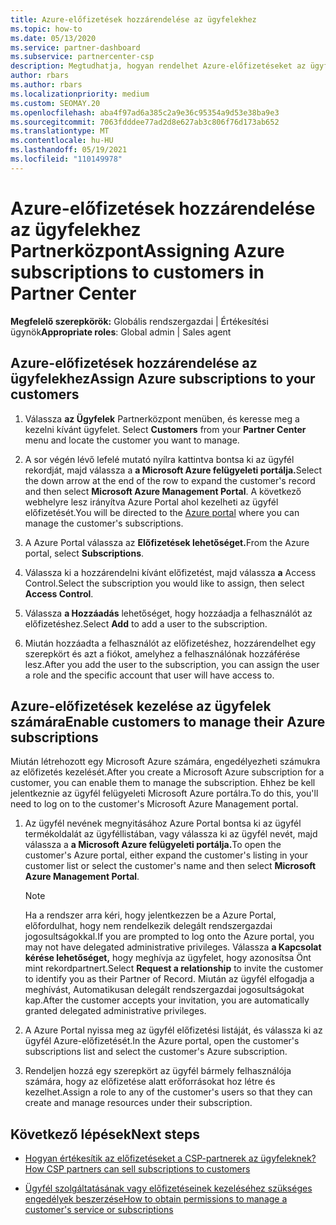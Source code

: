 ```yaml
---
title: Azure-előfizetések hozzárendelése az ügyfelekhez
ms.topic: how-to
ms.date: 05/13/2020
ms.service: partner-dashboard
ms.subservice: partnercenter-csp
description: Megtudhatja, hogyan rendelhet Azure-előfizetéseket az ügyfeleihez a Partnerközpont és hogyan engedélyezheti az ügyfeleknek a saját előfizetéseik kezelését.
author: rbars
ms.author: rbars
ms.localizationpriority: medium
ms.custom: SEOMAY.20
ms.openlocfilehash: aba4f97ad6a385c2a9e36c95354a9d53e38ba9e3
ms.sourcegitcommit: 7063fdddee77ad2d8e627ab3c806f76d173ab652
ms.translationtype: MT
ms.contentlocale: hu-HU
ms.lasthandoff: 05/19/2021
ms.locfileid: "110149978"
---
```

# <a name="assigning-azure-subscriptions-to-customers-in-partner-center"></a><span data-ttu-id="7b738-103">Azure-előfizetések hozzárendelése az ügyfelekhez Partnerközpont</span><span class="sxs-lookup"><span data-stu-id="7b738-103">Assigning Azure subscriptions to customers in Partner Center</span></span>

<span data-ttu-id="7b738-104">**Megfelelő szerepkörök:** Globális rendszergazdai | Értékesítési ügynök</span><span class="sxs-lookup"><span data-stu-id="7b738-104">**Appropriate roles**: Global admin | Sales agent</span></span>

## <a name="assign-azure-subscriptions-to-your-customers"></a><span data-ttu-id="7b738-105">Azure-előfizetések hozzárendelése az ügyfelekhez</span><span class="sxs-lookup"><span data-stu-id="7b738-105">Assign Azure subscriptions to your customers</span></span>

1. <span data-ttu-id="7b738-106">Válassza **az Ügyfelek** Partnerközpont menüben, és keresse meg a kezelni kívánt ügyfelet. </span><span class="sxs-lookup"><span data-stu-id="7b738-106">Select **Customers** from your **Partner Center** menu and locate the customer you want to manage.</span></span>

2. <span data-ttu-id="7b738-107">A sor végén lévő lefelé mutató nyílra kattintva bontsa ki az ügyfél rekordját, majd válassza a **a Microsoft Azure felügyeleti portálja.**</span><span class="sxs-lookup"><span data-stu-id="7b738-107">Select the down arrow at the end of the row to expand the customer's record and then select **Microsoft Azure Management Portal**.</span></span> <span data-ttu-id="7b738-108">A következő webhelyre [](https://portal.azure.com/) lesz irányítva Azure Portal ahol kezelheti az ügyfél előfizetését.</span><span class="sxs-lookup"><span data-stu-id="7b738-108">You will be directed to the [Azure portal](https://portal.azure.com/) where you can manage the customer's subscriptions.</span></span>

3. <span data-ttu-id="7b738-109">A Azure Portal válassza az **Előfizetések lehetőséget.**</span><span class="sxs-lookup"><span data-stu-id="7b738-109">From the Azure portal, select **Subscriptions**.</span></span>

4. <span data-ttu-id="7b738-110">Válassza ki a hozzárendelni kívánt előfizetést, majd válassza **a** Access Control.</span><span class="sxs-lookup"><span data-stu-id="7b738-110">Select the subscription you would like to assign, then select **Access Control**.</span></span>

5. <span data-ttu-id="7b738-111">Válassza **a Hozzáadás** lehetőséget, hogy hozzáadja a felhasználót az előfizetéshez.</span><span class="sxs-lookup"><span data-stu-id="7b738-111">Select **Add** to add a user to the subscription.</span></span> 

6. <span data-ttu-id="7b738-112">Miután hozzáadta a felhasználót az előfizetéshez, hozzárendelhet egy szerepkört és azt a fiókot, amelyhez a felhasználónak hozzáférése lesz.</span><span class="sxs-lookup"><span data-stu-id="7b738-112">After you add the user to the subscription, you can assign the user a role and the specific account that user will have access to.</span></span>

## <a name="enable-customers-to-manage-their-azure-subscriptions"></a><span data-ttu-id="7b738-113">Azure-előfizetések kezelése az ügyfelek számára</span><span class="sxs-lookup"><span data-stu-id="7b738-113">Enable customers to manage their Azure subscriptions</span></span>

<span data-ttu-id="7b738-114">Miután létrehozott egy Microsoft Azure számára, engedélyezheti számukra az előfizetés kezelését.</span><span class="sxs-lookup"><span data-stu-id="7b738-114">After you create a Microsoft Azure subscription for a customer, you can enable them to manage the subscription.</span></span> <span data-ttu-id="7b738-115">Ehhez be kell jelentkeznie az ügyfél felügyeleti Microsoft Azure portálra.</span><span class="sxs-lookup"><span data-stu-id="7b738-115">To do this, you'll need to log on to the customer's Microsoft Azure Management portal.</span></span> 

1. <span data-ttu-id="7b738-116">Az ügyfél nevének megnyitásához Azure Portal bontsa ki az ügyfél termékoldalát az ügyféllistában, vagy válassza ki az ügyfél nevét, majd válassza a **a Microsoft Azure felügyeleti portálja.**</span><span class="sxs-lookup"><span data-stu-id="7b738-116">To open the customer's Azure portal, either expand the customer's listing in your customer list or select the customer's name and then select **Microsoft Azure Management Portal**.</span></span>

   > [!NOTE]  
   > <span data-ttu-id="7b738-117">Ha a rendszer arra kéri, hogy jelentkezzen be a Azure Portal, előfordulhat, hogy nem rendelkezik delegált rendszergazdai jogosultságokkal.</span><span class="sxs-lookup"><span data-stu-id="7b738-117">If you are prompted to log onto the Azure portal, you may not have delegated administrative privileges.</span></span> <span data-ttu-id="7b738-118">Válassza **a Kapcsolat kérése lehetőséget,** hogy meghívja az ügyfelet, hogy azonosítsa Önt mint rekordpartnert.</span><span class="sxs-lookup"><span data-stu-id="7b738-118">Select **Request a relationship** to invite the customer to identify you as their Partner of Record.</span></span> <span data-ttu-id="7b738-119">Miután az ügyfél elfogadja a meghívást, Automatikusan delegált rendszergazdai jogosultságokat kap.</span><span class="sxs-lookup"><span data-stu-id="7b738-119">After the customer accepts your invitation, you are automatically granted delegated administrative privileges.</span></span>

2. <span data-ttu-id="7b738-120">A Azure Portal nyissa meg az ügyfél előfizetési listáját, és válassza ki az ügyfél Azure-előfizetését.</span><span class="sxs-lookup"><span data-stu-id="7b738-120">In the Azure portal, open the customer's subscriptions list and select the customer's Azure subscription.</span></span>

3. <span data-ttu-id="7b738-121">Rendeljen hozzá egy szerepkört az ügyfél bármely felhasználója számára, hogy az előfizetése alatt erőforrásokat hoz létre és kezelhet.</span><span class="sxs-lookup"><span data-stu-id="7b738-121">Assign a role to any of the customer's users so that they can create and manage resources under their subscription.</span></span>

## <a name="next-steps"></a><span data-ttu-id="7b738-122">Következő lépések</span><span class="sxs-lookup"><span data-stu-id="7b738-122">Next steps</span></span>

- [<span data-ttu-id="7b738-123">Hogyan értékesítik az előfizetéseket a CSP-partnerek az ügyfeleknek?</span><span class="sxs-lookup"><span data-stu-id="7b738-123">How CSP partners can sell subscriptions to customers</span></span>](customer-subscriptions.md)

- [<span data-ttu-id="7b738-124">Ügyfél szolgáltatásának vagy előfizetéseinek kezeléséhez szükséges engedélyek beszerzése</span><span class="sxs-lookup"><span data-stu-id="7b738-124">How to obtain permissions to manage a customer's service or subscriptions</span></span>](customers-revoke-admin-privileges.md)
